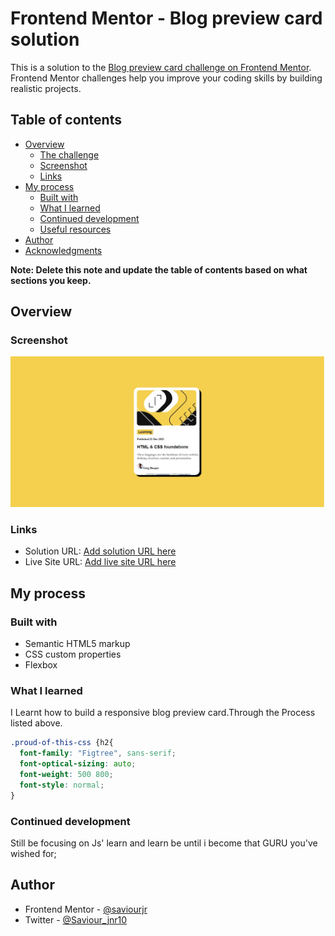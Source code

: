 # Frontend Mentor - Blog preview card solution

This is a solution to the [Blog preview card challenge on Frontend Mentor](https://www.frontendmentor.io/challenges/blog-preview-card-ckPaj01IcS). Frontend Mentor challenges help you improve your coding skills by building realistic projects. 

## Table of contents

- [Overview](#overview)
  - [The challenge](#the-challenge)
  - [Screenshot](#screenshot)
  - [Links](#links)
- [My process](#my-process)
  - [Built with](#built-with)
  - [What I learned](#what-i-learned)
  - [Continued development](#continued-development)
  - [Useful resources](#useful-resources)
- [Author](#author)
- [Acknowledgments](#acknowledgments)

**Note: Delete this note and update the table of contents based on what sections you keep.**

## Overview

### Screenshot

![](./Blog%20preview%20Card.jpg)


### Links

- Solution URL: [Add solution URL here](https://your-solution-url.com)
- Live Site URL: [Add live site URL here](https://saviourjr.github.io/Blog-Preview-card/blog-preview-card-main/)

## My process

### Built with

- Semantic HTML5 markup
- CSS custom properties
- Flexbox

### What I learned
I Learnt how to build a responsive blog preview card.Through the Process listed above.

```css
.proud-of-this-css {h2{
  font-family: "Figtree", sans-serif;
  font-optical-sizing: auto;
  font-weight: 500 800;
  font-style: normal;
}

```

### Continued development
Still be focusing on Js' learn and learn be until i become that GURU you've wished for;

## Author
- Frontend Mentor - [@saviourjr](https://www.frontendmentor.io/profile/saviourjr)
- Twitter - [@Saviour_jnr10](https://www.twitter.com/ySaviour_jnr10)
